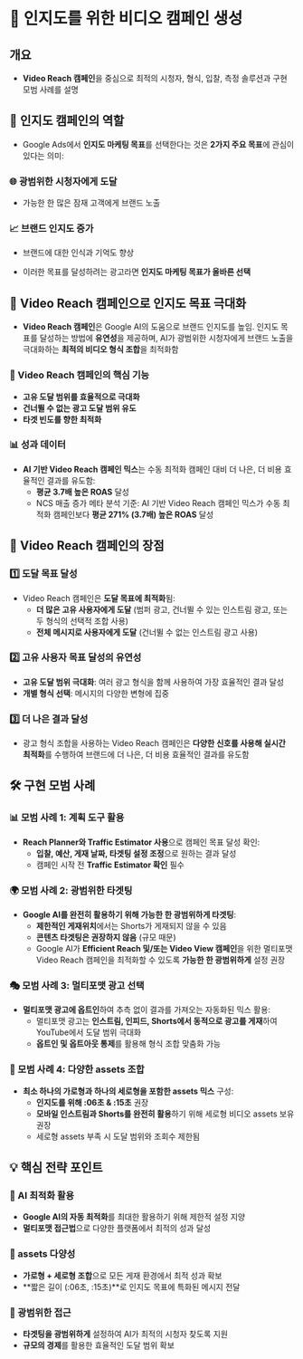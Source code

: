 # 📢 인지도를 위한 비디오 캠페인 생성

## 개요
- **Video Reach 캠페인**을 중심으로 최적의 시청자, 형식, 입찰, 측정 솔루션과 구현 모범 사례를 설명

## 🎯 인지도 캠페인의 역할

- Google Ads에서 **인지도 마케팅 목표**를 선택한다는 것은 **2가지 주요 목표**에 관심이 있다는 의미:

### 🌐 광범위한 시청자에게 도달
- 가능한 한 많은 잠재 고객에게 브랜드 노출

### 📈 브랜드 인지도 증가
- 브랜드에 대한 인식과 기억도 향상

- 이러한 목표를 달성하려는 광고라면 **인지도 마케팅 목표가 올바른 선택**

## 🚀 Video Reach 캠페인으로 인지도 목표 극대화

- **Video Reach 캠페인**은 Google AI의 도움으로 브랜드 인지도를 높임. 인지도 목표를 달성하는 방법에 **유연성**을 제공하며, AI가 광범위한 시청자에게 브랜드 노출을 극대화하는 **최적의 비디오 형식 조합**을 최적화함

### 💪 Video Reach 캠페인의 핵심 기능
- **고유 도달 범위를 효율적으로 극대화**
- **건너뛸 수 없는 광고 도달 범위 유도**
- **타겟 빈도를 향한 최적화**

### 📊 성과 데이터
- **AI 기반 Video Reach 캠페인 믹스**는 수동 최적화 캠페인 대비 더 나은, 더 비용 효율적인 결과를 유도함:
    - **평균 3.7배 높은 ROAS** 달성
    - NCS 매출 증가 메타 분석 기준: AI 기반 Video Reach 캠페인 믹스가 수동 최적화 캠페인보다 **평균 271% (3.7배) 높은 ROAS** 달성

## 🎪 Video Reach 캠페인의 장점

### 1️⃣ 도달 목표 달성
- Video Reach 캠페인은 **도달 목표에 최적화**됨:
    - **더 많은 고유 사용자에게 도달** (범퍼 광고, 건너뛸 수 있는 인스트림 광고, 또는 두 형식의 선택적 조합 사용)
    - **전체 메시지로 사용자에게 도달** (건너뛸 수 없는 인스트림 광고 사용)

### 2️⃣ 고유 사용자 목표 달성의 유연성
- **고유 도달 범위 극대화**: 여러 광고 형식을 함께 사용하여 가장 효율적인 결과 달성
- **개별 형식 선택**: 메시지의 다양한 변형에 집중

### 3️⃣ 더 나은 결과 달성
- 광고 형식 조합을 사용하는 Video Reach 캠페인은 **다양한 신호를 사용해 실시간 최적화**를 수행하여 브랜드에 더 나은, 더 비용 효율적인 결과를 유도함

## 🛠️ 구현 모범 사례

### 📊 모범 사례 1: 계획 도구 활용
- **Reach Planner와 Traffic Estimator 사용**으로 캠페인 목표 달성 확인:
    - **입찰, 예산, 게재 날짜, 타겟팅 설정 조정**으로 원하는 결과 달성
    - 캠페인 시작 전 **Traffic Estimator 확인** 필수

### 🌍 모범 사례 2: 광범위한 타겟팅
- **Google AI를 완전히 활용하기 위해 가능한 한 광범위하게 타겟팅**:
    - **제한적인 게재위치**에서는 Shorts가 게재되지 않을 수 있음
    - **콘텐츠 타겟팅은 권장하지 않음** (규모 때문)
    - Google AI가 **Efficient Reach 및/또는 Video View 캠페인**을 위한 멀티포맷 Video Reach 캠페인을 최적화할 수 있도록 **가능한 한 광범위하게** 설정 권장

### 🎭 모범 사례 3: 멀티포맷 광고 선택
- **멀티포맷 광고에 옵트인**하여 추측 없이 결과를 가져오는 자동화된 믹스 활용:
    - 멀티포맷 광고는 **인스트림, 인피드, Shorts에서 동적으로 광고를 게재**하여 YouTube에서 도달 범위 극대화
    - **옵트인 및 옵트아웃 통제**를 활용해 형식 조합 맞춤화 가능

### 📱 모범 사례 4: 다양한 assets 조합
- **최소 하나의 가로형과 하나의 세로형을 포함한 assets 믹스** 구성:
    - **인지도를 위해 :06초 & :15초** 권장
    - **모바일 인스트림과 Shorts를 완전히 활용**하기 위해 세로형 비디오 assets 보유 권장
    - 세로형 assets 부족 시 도달 범위와 조회수 제한됨

## 💡 핵심 전략 포인트

### 🤖 AI 최적화 활용
- **Google AI의 자동 최적화**를 최대한 활용하기 위해 제한적 설정 지양
- **멀티포맷 접근법**으로 다양한 플랫폼에서 최적의 성과 달성

### 📐 assets 다양성
- **가로형 + 세로형 조합**으로 모든 게재 환경에서 최적 성과 확보
- **짧은 길이 (:06초, :15초)**로 인지도 목표에 특화된 메시지 전달

### 🎯 광범위한 접근
- **타겟팅을 광범위하게** 설정하여 AI가 최적의 시청자 찾도록 지원
- **규모의 경제**를 활용한 효율적인 도달 범위 확보
